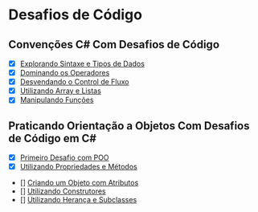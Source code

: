# Desafios de Código

## Convenções C# Com Desafios de Código

- [x] [Explorando Sintaxe e Tipos de Dados](/ExplorandoSintaxeETiposDeDados/Program.cs)
- [x] [Dominando os Operadores](/DominandoOsOperadores/Program.cs)
- [x] [Desvendando o Control de Fluxo](/DesvendadoOCOntroleDeFluxo/Program.cs)
- [x] [Utilizando Array e Listas](/UtilizandoArrayEListas/Program.cs)
- [x] [Manipulando Funções](/ManipulandoFuncoes/Program.cs)

## Praticando Orientação a Objetos Com Desafios de Código em C#

- [x] [Primeiro Desafio com POO](/PrimeiroDesafioComPOO/Program.cs)
- [x] [Utilizando Propriedades e Métodos](/UtilizandoPropriedadesEMetodos/Program.cs)
- [] [Criando um Objeto com Atributos](/CriandoUmObjetoComAtributos/Program.cs)
- [] [Utilizando Construtores](/UtilizandoContrutores/Program.cs)
- [] [Utilizando Herança e Subclasses](/UtilizandoHerancaESubclasses/Program.cs)
